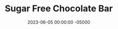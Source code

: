 ---
layout: post
title: "Sugar Free Chocolate Bar"
date:   2023-06-05 00:00:00 -05000
categories: 
- Recipes
- Healthier Dessert
permalink: /recipes/chocolate-bar
image: /assets/Food/Healthier Dessert/Choc Bar/choc-bar-cover.jpg
ing: choc-ing
facts: choc-facts
section1: 
start2: 
section2: 
start3: 
section3: 
start4: 
section4: 
start5: 
section5: 
Prep: 5
Rest: 
Cook: 
Source1: https://healthyrecipesblogs.com/homemade-chocolate/#recipe
Source2: 
whisk: https://s.samsungfood.com/J3cj0
tags: 
- cocoa powder
- coconut oil
- melted coconut oil
- chocolate bar
- chopped chocolate
- chocolate chips
- chip
- unsweetened
- vanilla
- bark
Description: When recipes call for melted chocolate or chocolate chips, I typically make some variation of this recipe. Sure, you could just melt an unsweetened bar of chocolate with your desired sweetener, but this is just as much effort and cheaper too. Mix in some chopped nuts too if you want to spice it up!
Instructions: 
- Prepare a bread pan or tupperware with parchment paper. Set aide<br><br>

- In a glass bowl, add the coconut oil and microwave for about 1 minute, until fully melted<br><br>

- You can either sweeten your chocolat bar, or choose to leave it unsweetened.  I prefer the latter, but if you want it sweeter, I'd recommend either 1/2 tsp (2.5 g) liquid monk fruit or stevia, or 1 tbsp (20 g) honey or maple syrup<br><br>

- Add cocoa powder, salt, vanilla, and (optional) sweetener. Stir until smooth<br><br>
- <center><img src="/assets/Food/Healthier Dessert/Choc Bar/choc-bar-3.jpg" alt="" class="instruction-image"></center><br>

- Pour into pan. Top with any mix ins (such as chopped nuts, 1/4 cup, 30 g) if desired. Chill in the fridge for about an hour.  Cut and store in the fridge<br><br>

- This chopped up bar of chocolate works great as a replacement for chocolate chips in all recipes, such as <a href="date-brownie">Gluten Free Date Brownies</a>, <a href="syrup-cookies">Sugar Free Syrup Cookies</a>, or my <a href="double-chocolate-banana-bread">Double Chocolate Banana Bread</a>
---